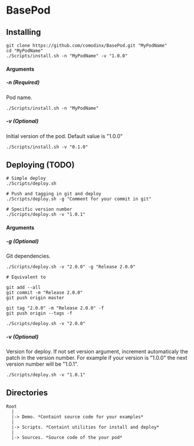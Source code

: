 BasePod
=======


Installing
----------

```shell
git clone https://github.com/comodinx/BasePod.git "MyPodName"
cd "MyPodName"
./Scripts/install.sh -n "MyPodName" -v "1.0.0"
```

#### Arguments

##### -n **(Required)**

Pod name.

```shell
./Scripts/install.sh -n "MyPodName"
```

##### -v **(Optional)**

Initial version of the pod. Default value is "1.0.0"

```shell
./Scripts/install.sh -v "0.1.0"
```


Deploying (TODO)
---------

```shell
# Simple deploy
./Scripts/deploy.sh

# Push and tagging in git and deploy
./Scripts/deploy.sh -g "Comment for your commit in git"

# Specific version number
./Scripts/deploy.sh -v "1.0.1"
```

#### Arguments

##### -g **(Optional)**

Git dependencies.

```shell
./Scripts/deploy.sh -v "2.0.0" -g "Release 2.0.0"

# Equivalent to

git add --all
git commit -m "Release 2.0.0"
git push origin master

git tag "2.0.0" -m "Release 2.0.0" -f
git push origin --tags -f

./Scripts/deploy.sh -v "2.0.0"
```

##### -v **(Optional)**

Version for deploy. If not set version argument, increment automaticaly the patch in the version number. For example if your version is "1.0.0" the next version number will be "1.0.1".

```shell
./Scripts/deploy.sh -v "1.0.1"
```


Directories
-----------

```
Root
  |
  |-> Demo. *Containt source code for your examples*
  |
  |-> Scripts. *Containt utilities for install and deploy*
  |
  |-> Sources. *Source code of the your pod* 
```
